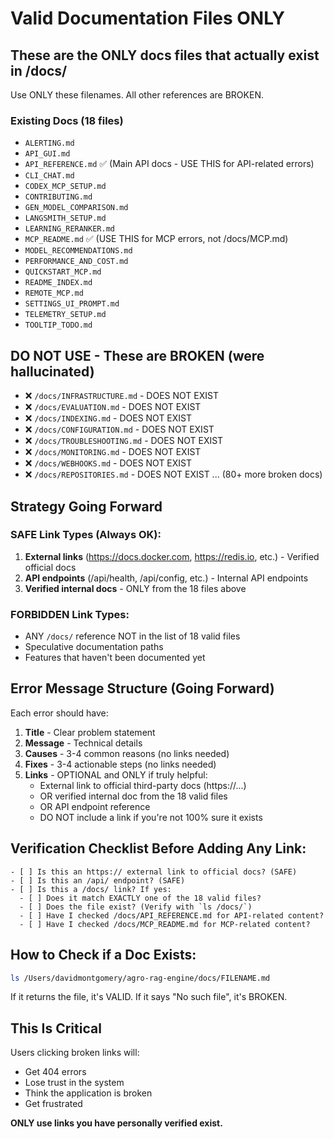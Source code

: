 # Valid Documentation Files ONLY

## These are the ONLY docs files that actually exist in /docs/

Use ONLY these filenames. All other references are BROKEN.

### Existing Docs (18 files)
- `ALERTING.md`
- `API_GUI.md`
- `API_REFERENCE.md` ✅ (Main API docs - USE THIS for API-related errors)
- `CLI_CHAT.md`
- `CODEX_MCP_SETUP.md`
- `CONTRIBUTING.md`
- `GEN_MODEL_COMPARISON.md`
- `LANGSMITH_SETUP.md`
- `LEARNING_RERANKER.md`
- `MCP_README.md` ✅ (USE THIS for MCP errors, not /docs/MCP.md)
- `MODEL_RECOMMENDATIONS.md`
- `PERFORMANCE_AND_COST.md`
- `QUICKSTART_MCP.md`
- `README_INDEX.md`
- `REMOTE_MCP.md`
- `SETTINGS_UI_PROMPT.md`
- `TELEMETRY_SETUP.md`
- `TOOLTIP_TODO.md`

## DO NOT USE - These are BROKEN (were hallucinated)
- ❌ `/docs/INFRASTRUCTURE.md` - DOES NOT EXIST
- ❌ `/docs/EVALUATION.md` - DOES NOT EXIST
- ❌ `/docs/INDEXING.md` - DOES NOT EXIST
- ❌ `/docs/CONFIGURATION.md` - DOES NOT EXIST
- ❌ `/docs/TROUBLESHOOTING.md` - DOES NOT EXIST
- ❌ `/docs/MONITORING.md` - DOES NOT EXIST
- ❌ `/docs/WEBHOOKS.md` - DOES NOT EXIST
- ❌ `/docs/REPOSITORIES.md` - DOES NOT EXIST
... (80+ more broken docs)

## Strategy Going Forward

### SAFE Link Types (Always OK):
1. **External links** (https://docs.docker.com, https://redis.io, etc.) - Verified official docs
2. **API endpoints** (/api/health, /api/config, etc.) - Internal API endpoints
3. **Verified internal docs** - ONLY from the 18 files above

### FORBIDDEN Link Types:
- ANY `/docs/` reference NOT in the list of 18 valid files
- Speculative documentation paths
- Features that haven't been documented yet

## Error Message Structure (Going Forward)

Each error should have:
1. **Title** - Clear problem statement
2. **Message** - Technical details
3. **Causes** - 3-4 common reasons (no links needed)
4. **Fixes** - 3-4 actionable steps (no links needed)
5. **Links** - OPTIONAL and ONLY if truly helpful:
   - External link to official third-party docs (https://...)
   - OR verified internal doc from the 18 valid files
   - OR API endpoint reference
   - DO NOT include a link if you're not 100% sure it exists

## Verification Checklist Before Adding Any Link:
```
- [ ] Is this an https:// external link to official docs? (SAFE)
- [ ] Is this an /api/ endpoint? (SAFE)
- [ ] Is this a /docs/ link? If yes:
  - [ ] Does it match EXACTLY one of the 18 valid files?
  - [ ] Does the file exist? (Verify with `ls /docs/`)
  - [ ] Have I checked /docs/API_REFERENCE.md for API-related content?
  - [ ] Have I checked /docs/MCP_README.md for MCP-related content?
```

## How to Check if a Doc Exists:
```bash
ls /Users/davidmontgomery/agro-rag-engine/docs/FILENAME.md
```

If it returns the file, it's VALID. If it says "No such file", it's BROKEN.

## This Is Critical
Users clicking broken links will:
- Get 404 errors
- Lose trust in the system
- Think the application is broken
- Get frustrated

**ONLY use links you have personally verified exist.**
